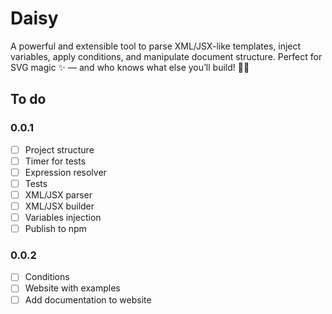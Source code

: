 # Daisy

A powerful and extensible tool to parse XML/JSX-like templates, inject variables, apply conditions, and manipulate document structure. Perfect for SVG magic ✨ — and who knows what else you’ll build! 🔌🧩

## To do

### 0.0.1
- [ ] Project structure
- [ ] Timer for tests
- [ ] Expression resolver
- [ ] Tests
- [ ] XML/JSX parser
- [ ] XML/JSX builder
- [ ] Variables injection
- [ ] Publish to npm

### 0.0.2
- [ ] Conditions
- [ ] Website with examples
- [ ] Add documentation to website